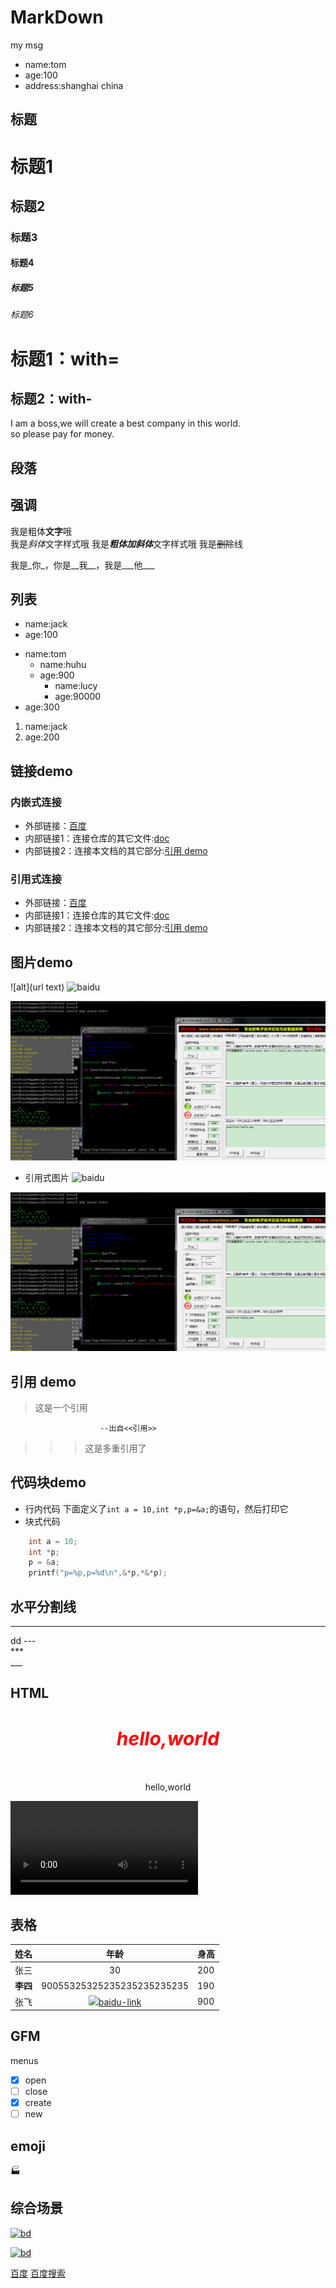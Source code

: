 # MarkDown
my msg
- name:tom
- age:100
- address:shanghai china
## 标题
# 标题1
## 标题2
### 标题3
#### 标题4
##### 标题5
###### 标题6
标题1：with=
===
标题2：with-
---

I am a boss,we will create a best company in this world.  
so please pay for money.

## 段落
## 强调

我是粗体**文字**哦  
我是*斜体*文字样式哦
我是***粗体加斜体***文字样式哦
我是~~删除~~线

我是_你_，你是__我__，我是___他___
## 列表
* name:jack
* age:100

- name:tom
  - name:huhu
  - age:900
    - name:lucy
    - age:90000
- age:300

1. name:jack
2. age:200

## 链接demo
### 内嵌式连接
- 外部链接：[百度](http://www.baidu.com)
- 内部链接1：连接仓库的其它文件:[doc](doc/doc.md)
- 内部链接2：连接本文档的其它部分:[引用 demo](README.md#引用-demo)

### 引用式连接
- 外部链接：[百度][baidu]
- 内部链接1：连接仓库的其它文件:[doc]
- 内部链接2：连接本文档的其它部分:[引用 demo]
## 图片demo
![alt](url text)
![baidu](https://www.baidu.com/img/bd_logo1.png 'baidu')

![](images/mcu.png)
- 引用式图片
![baidu][baidu-logo]

![][mcu]

## 引用 demo
> 这是一个引用  

                        --出自<<引用>>
                        
>>> 这是多重引用了                        
## 代码块demo
- 行内代码
下面定义了`int a = 10,int *p,p=&a;`的语句，然后打印它
- 块式代码
```c
    int a = 10;
    int *p;
    p = &a;
    printf("p=%p,p=%d\n",&*p,*&*p);
```

<!-- 下面是连接 -->
[百度]:http://www.baidu.com
[baidu]:http://www.baidu.com
[doc]:doc/doc.md
[引用 demo]:README.md#引用-demo

[baidu-logo]:https://www.baidu.com/img/bd_logo1.png 'baidu'
[mcu]:images/mcu.png

## 水平分割线
<hr>dd
---
<br>
***
<br>
___

## HTML
<h5 style="color:red;font-size:30px;" align="center">hello,world</h5>
<p align="center">hello,world</p>

<video src="https://jsmov2.a.yximgs.com/bs2/newWatermark/MTA2NjcyMzg4NzY_zh_4.mp4" autoplay></video>

## 表格
| 姓名 | 年龄 | 身高 |
|-----|:------:|------|
|  张三| 30   | 200  |
| **李四** | 90055325325235235235235235 |190 |
| 张飞 | ![][baidu-table-logo][baidu-link] | 900 |

## GFM
menus
-  [x] open
-  [ ] close
-  [x] create
-  [ ] new

## emoji
:factory: 
<!-- auot -->
[baidu-table-logo]:https://www.baidu.com/img/bd_logo1.png
[baidu-link]:https://www.baidu.com

## 综合场景

[![bd](http://www.baidu.com/img/bd_logo1.png 'baidu')](http://www.baidu.com)

[![bd][baidu-i-logo]][baidu-i]

[百度][baidu-i]
[百度搜索][baidu-i]
<!-- link -->
[baidu-i]:http://www.baidu.com
[baidu-i-logo]:http://www.baidu.com/img/bd_logo1.png
